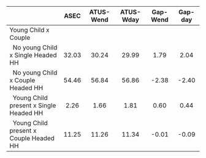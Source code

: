 
|                      |         ASEC |    ATUS-Wend |    ATUS-Wday |     Gap-Wend |      Gap-day |
| -------------------- | :----------: | :----------: | :----------: | :----------: | :----------: |
| Young Child x Couple |              |              |              |              |              |
| &nbsp;&nbsp;No young Child x Single Headed HH |        32.03 |        30.24 |        29.99 |         1.79 |         2.04 |
| &nbsp;&nbsp;No young Child x Couple Headed HH |        54.46 |        56.84 |        56.86 |        -2.38 |        -2.40 |
| &nbsp;&nbsp;Young Child present x Single Headed HH |         2.26 |         1.66 |         1.81 |         0.60 |         0.44 |
| &nbsp;&nbsp;Young Child present x Couple Headed HH |        11.25 |        11.26 |        11.34 |        -0.01 |        -0.09 |

